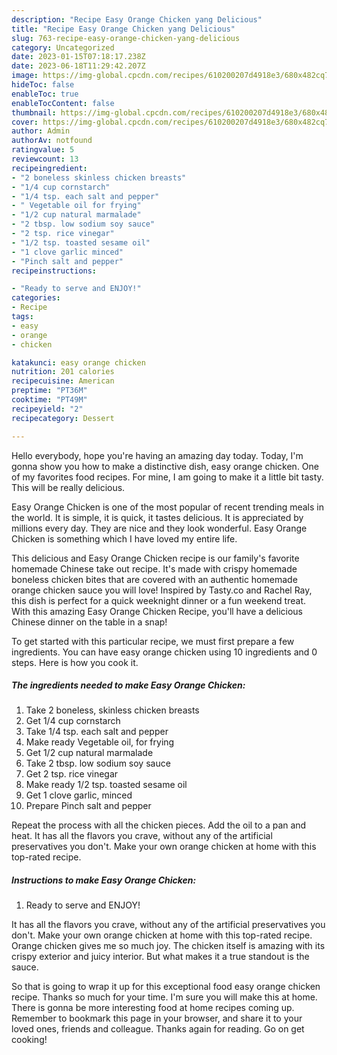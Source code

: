 ```yaml
---
description: "Recipe Easy Orange Chicken yang Delicious"
title: "Recipe Easy Orange Chicken yang Delicious"
slug: 763-recipe-easy-orange-chicken-yang-delicious
category: Uncategorized
date: 2023-01-15T07:18:17.238Z
date: 2023-06-18T11:29:42.207Z
image: https://img-global.cpcdn.com/recipes/610200207d4918e3/680x482cq70/easy-orange-chicken-recipe-main-photo.jpg
hideToc: false
enableToc: true
enableTocContent: false
thumbnail: https://img-global.cpcdn.com/recipes/610200207d4918e3/680x482cq70/easy-orange-chicken-recipe-main-photo.jpg
cover: https://img-global.cpcdn.com/recipes/610200207d4918e3/680x482cq70/easy-orange-chicken-recipe-main-photo.jpg
author: Admin
authorAv: notfound
ratingvalue: 5
reviewcount: 13
recipeingredient:
- "2 boneless skinless chicken breasts"
- "1/4 cup cornstarch"
- "1/4 tsp. each salt and pepper"
- " Vegetable oil for frying"
- "1/2 cup natural marmalade"
- "2 tbsp. low sodium soy sauce"
- "2 tsp. rice vinegar"
- "1/2 tsp. toasted sesame oil"
- "1 clove garlic minced"
- "Pinch salt and pepper"
recipeinstructions:

- "Ready to serve and ENJOY!"
categories:
- Recipe
tags:
- easy
- orange
- chicken

katakunci: easy orange chicken 
nutrition: 201 calories
recipecuisine: American
preptime: "PT36M"
cooktime: "PT49M"
recipeyield: "2"
recipecategory: Dessert

---
```



Hello everybody, hope you're having an amazing day today. Today, I'm gonna show you how to make a distinctive dish, easy orange chicken. One of my favorites food recipes. For mine, I am going to make it a little bit tasty. This will be really delicious.

Easy Orange Chicken is one of the most popular of recent trending meals in the world. It is simple, it is quick, it tastes delicious. It is appreciated by millions every day. They are nice and they look wonderful. Easy Orange Chicken is something which I have loved my entire life.

This delicious and Easy Orange Chicken recipe is our family&#39;s favorite homemade Chinese take out recipe. It&#39;s made with crispy homemade boneless chicken bites that are covered with an authentic homemade orange chicken sauce you will love! Inspired by Tasty.co and Rachel Ray, this dish is perfect for a quick weeknight dinner or a fun weekend treat. With this amazing Easy Orange Chicken Recipe, you&#39;ll have a delicious Chinese dinner on the table in a snap!


To get started with this particular recipe, we must first prepare a few ingredients. You can have easy orange chicken using 10 ingredients and 0 steps. Here is how you cook it.

<!--inarticleads1-->

##### The ingredients needed to make Easy Orange Chicken:

1. Take 2 boneless, skinless chicken breasts
1. Get 1/4 cup cornstarch
1. Take 1/4 tsp. each salt and pepper
1. Make ready  Vegetable oil, for frying
1. Get 1/2 cup natural marmalade
1. Take 2 tbsp. low sodium soy sauce
1. Get 2 tsp. rice vinegar
1. Make ready 1/2 tsp. toasted sesame oil
1. Get 1 clove garlic, minced
1. Prepare Pinch salt and pepper


Repeat the process with all the chicken pieces. Add the oil to a pan and heat. It has all the flavors you crave, without any of the artificial preservatives you don&#39;t. Make your own orange chicken at home with this top-rated recipe. 

<!--inarticleads2-->

##### Instructions to make Easy Orange Chicken:


1. Ready to serve and ENJOY!

It has all the flavors you crave, without any of the artificial preservatives you don&#39;t. Make your own orange chicken at home with this top-rated recipe. Orange chicken gives me so much joy. The chicken itself is amazing with its crispy exterior and juicy interior. But what makes it a true standout is the sauce. 

So that is going to wrap it up for this exceptional food easy orange chicken recipe. Thanks so much for your time. I'm sure you will make this at home. There is gonna be more interesting food at home recipes coming up. Remember to bookmark this page in your browser, and share it to your loved ones, friends and colleague. Thanks again for reading. Go on get cooking!
